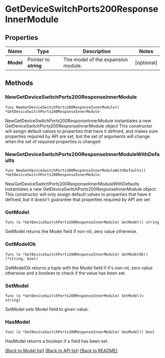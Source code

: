 # GetDeviceSwitchPorts200ResponseInnerModule

## Properties

Name | Type | Description | Notes
------------ | ------------- | ------------- | -------------
**Model** | Pointer to **string** | The model of the expansion module. | [optional] 

## Methods

### NewGetDeviceSwitchPorts200ResponseInnerModule

`func NewGetDeviceSwitchPorts200ResponseInnerModule() *GetDeviceSwitchPorts200ResponseInnerModule`

NewGetDeviceSwitchPorts200ResponseInnerModule instantiates a new GetDeviceSwitchPorts200ResponseInnerModule object
This constructor will assign default values to properties that have it defined,
and makes sure properties required by API are set, but the set of arguments
will change when the set of required properties is changed

### NewGetDeviceSwitchPorts200ResponseInnerModuleWithDefaults

`func NewGetDeviceSwitchPorts200ResponseInnerModuleWithDefaults() *GetDeviceSwitchPorts200ResponseInnerModule`

NewGetDeviceSwitchPorts200ResponseInnerModuleWithDefaults instantiates a new GetDeviceSwitchPorts200ResponseInnerModule object
This constructor will only assign default values to properties that have it defined,
but it doesn't guarantee that properties required by API are set

### GetModel

`func (o *GetDeviceSwitchPorts200ResponseInnerModule) GetModel() string`

GetModel returns the Model field if non-nil, zero value otherwise.

### GetModelOk

`func (o *GetDeviceSwitchPorts200ResponseInnerModule) GetModelOk() (*string, bool)`

GetModelOk returns a tuple with the Model field if it's non-nil, zero value otherwise
and a boolean to check if the value has been set.

### SetModel

`func (o *GetDeviceSwitchPorts200ResponseInnerModule) SetModel(v string)`

SetModel sets Model field to given value.

### HasModel

`func (o *GetDeviceSwitchPorts200ResponseInnerModule) HasModel() bool`

HasModel returns a boolean if a field has been set.


[[Back to Model list]](../README.md#documentation-for-models) [[Back to API list]](../README.md#documentation-for-api-endpoints) [[Back to README]](../README.md)


